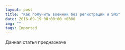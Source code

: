 ```yaml
---
layout: post
title: "Как получить военник без регистрации и SMS"
date: 2016-09-19 00:00:00 +0300
img: ""
tags: Imported
---
```


Данная статья предназначе